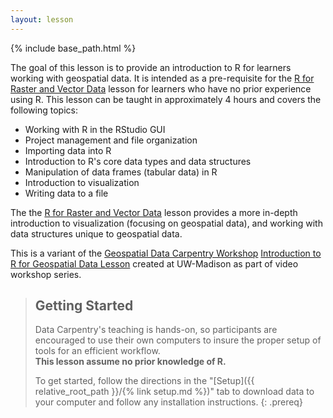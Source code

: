 ```yaml
---
layout: lesson
---
```


{% include base_path.html %}

The goal of this lesson is to provide an introduction to R for learners
working with geospatial data. It is intended as a pre-requisite for 
the [R for Raster and Vector Data](https://datacarpentry.org/r-raster-vector-geospatial/) lesson
for learners who have no prior experience using R. This lesson can
be taught in approximately 4 hours and covers the following topics:

- Working with R in the RStudio GUI
- Project management and file organization
- Importing data into R
- Introduction to R's core data types and data structures
- Manipulation of data frames (tabular data) in R
- Introduction to visualization
- Writing data to a file

The the [R for Raster and Vector Data](https://datacarpentry.org/r-raster-vector-geospatial/) lesson
provides a more in-depth introduction to visualization (focusing on geospatial data),
and working with data structures unique to geospatial data.

This is a variant of the [Geospatial Data Carpentry Workshop](https://datacarpentry.org/geospatial-workshop/) [Introduction to R for Geospatial Data Lesson](https://datacarpentry.org/r-intro-geospatial/) created at UW-Madison as part of video workshop series.

> ## Getting Started
>
> Data Carpentry's teaching is hands-on, so participants are encouraged to use
> their own computers to insure the proper setup of tools for an efficient 
> workflow. <br>**This lesson assume no prior knowledge of R.**
>
> To get started, follow the directions in the "[Setup]({{ relative_root_path }}/{% link setup.md %})" tab to 
> download data to your computer and follow any installation instructions.
{: .prereq}
